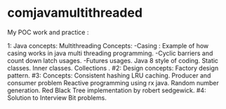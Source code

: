 # comjavamultithreaded
My POC work and practice :

1:  Java concepts:
	Multithreading Concepts:
		-Casing : Example of how casing works in java multi threading programming.
		-Cyclic barriers and count down latch usages.
		-Futures usages.
	Java 8 style of coding.
	Static classes.
	Inner classes.
	Collections .
#2: Design concepts:
	Factory design pattern.
#3: Concepts:
	Consistent hashing
	LRU caching.
	Producer and consumer problem
	Reactive programming using rx java.
	Random number generation.
	Red Black Tree implementation by robert sedgewick.
#4: Solution to Interview Bit problems. 	
	
